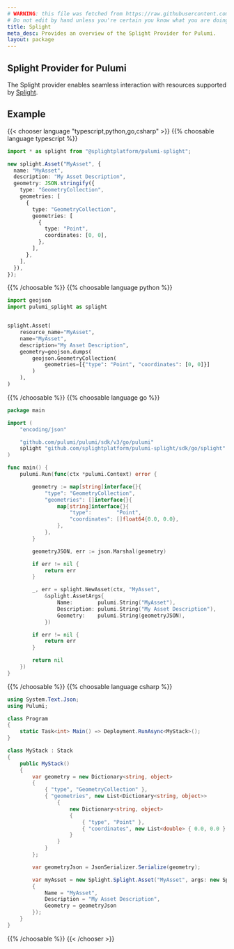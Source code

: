 ```yaml
---
# WARNING: this file was fetched from https://raw.githubusercontent.com/splightplatform/pulumi-splight/v1.2.16/docs/_index.md
# Do not edit by hand unless you're certain you know what you are doing!
title: Splight
meta_desc: Provides an overview of the Splight Provider for Pulumi.
layout: package
---
```


## Splight Provider for Pulumi

The Splight provider enables seamless interaction with resources supported by [Splight](https://www.splight-ai.com/).

## Example

{{< chooser language "typescript,python,go,csharp" >}}
{{% choosable language typescript %}}

```typescript
import * as splight from "@splightplatform/pulumi-splight";

new splight.Asset("MyAsset", {
  name: "MyAsset",
  description: "My Asset Description",
  geometry: JSON.stringify({
    type: "GeometryCollection",
    geometries: [
      {
        type: "GeometryCollection",
        geometries: [
          {
            type: "Point",
            coordinates: [0, 0],
          },
        ],
      },
    ],
  }),
});
```

{{% /choosable %}}
{{% choosable language python %}}

```python
import geojson
import pulumi_splight as splight


splight.Asset(
    resource_name="MyAsset",
    name="MyAsset",
    description="My Asset Description",
    geometry=geojson.dumps(
        geojson.GeometryCollection(
            geometries=[{"type": "Point", "coordinates": [0, 0]}]
        )
    ),
)
```

{{% /choosable %}}
{{% choosable language go %}}

```go
package main

import (
	"encoding/json"

	"github.com/pulumi/pulumi/sdk/v3/go/pulumi"
	splight "github.com/splightplatform/pulumi-splight/sdk/go/splight"
)

func main() {
	pulumi.Run(func(ctx *pulumi.Context) error {

		geometry := map[string]interface{}{
			"type": "GeometryCollection",
			"geometries": []interface{}{
				map[string]interface{}{
					"type":        "Point",
					"coordinates": []float64{0.0, 0.0},
				},
			},
		}

		geometryJSON, err := json.Marshal(geometry)

		if err != nil {
			return err
		}

		_, err = splight.NewAsset(ctx, "MyAsset",
			&splight.AssetArgs{
				Name:        pulumi.String("MyAsset"),
				Description: pulumi.String("My Asset Description"),
				Geometry:    pulumi.String(geometryJSON),
			})

		if err != nil {
			return err
		}

		return nil
	})
}
```

{{% /choosable %}}
{{% choosable language csharp %}}

```cs
using System.Text.Json;
using Pulumi;

class Program
{
    static Task<int> Main() => Deployment.RunAsync<MyStack>();
}

class MyStack : Stack
{
    public MyStack()
    {
        var geometry = new Dictionary<string, object>
        {
            { "type", "GeometryCollection" },
            { "geometries", new List<Dictionary<string, object>>
                {
                    new Dictionary<string, object>
                    {
                        { "type", "Point" },
                        { "coordinates", new List<double> { 0.0, 0.0 } }
                    }
                }
            }
        };

        var geometryJson = JsonSerializer.Serialize(geometry);

        var myAsset = new Splight.Splight.Asset("MyAsset", args: new Splight.Splight.AssetArgs
        {
            Name = "MyAsset",
            Description = "My Asset Description",
            Geometry = geometryJson
        });
    }
}
```

{{% /choosable %}}
{{< /chooser >}}
